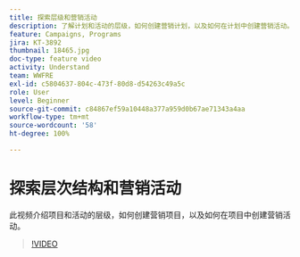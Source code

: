 ```yaml
---
title: 探索层级和营销活动
description: 了解计划和活动的层级，如何创建营销计划，以及如何在计划中创建营销活动。
feature: Campaigns, Programs
jira: KT-3892
thumbnail: 18465.jpg
doc-type: feature video
activity: Understand
team: WWFRE
exl-id: c5804637-804c-473f-80d8-d54263c49a5c
role: User
level: Beginner
source-git-commit: c84867ef59a10448a377a959d0b67ae71343a4aa
workflow-type: tm+mt
source-wordcount: '58'
ht-degree: 100%

---
```


# 探索层次结构和营销活动

此视频介绍项目和活动的层级，如何创建营销项目，以及如何在项目中创建营销活动。

>[!VIDEO](https://video.tv.adobe.com/v/18465?quality=12&learn=on)

